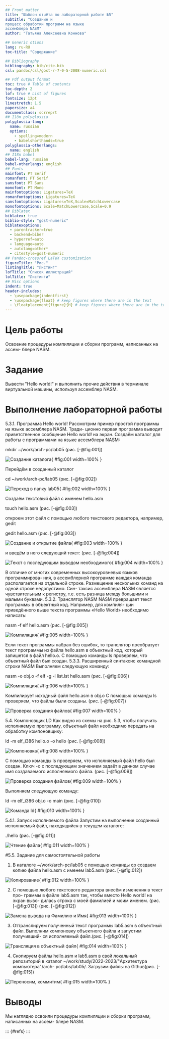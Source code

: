 ```yaml
---
## Front matter
title: "Шаблон отчёта по лабораторной работе №5"
subtitle: "Создание и
процесс обработки программ на языке
ассемблера NASM"
author: "Татьяна Алексеевна Коннова"

## Generic otions
lang: ru-RU
toc-title: "Содержание"

## Bibliography
bibliography: bib/cite.bib
csl: pandoc/csl/gost-r-7-0-5-2008-numeric.csl

## Pdf output format
toc: true # Table of contents
toc-depth: 2
lof: true # List of figures
fontsize: 12pt
linestretch: 1.5
papersize: a4
documentclass: scrreprt
## I18n polyglossia
polyglossia-lang:
  name: russian
  options:
	- spelling=modern
	- babelshorthands=true
polyglossia-otherlangs:
  name: english
## I18n babel
babel-lang: russian
babel-otherlangs: english
## Fonts
mainfont: PT Serif
romanfont: PT Serif
sansfont: PT Sans
monofont: PT Mono
mainfontoptions: Ligatures=TeX
romanfontoptions: Ligatures=TeX
sansfontoptions: Ligatures=TeX,Scale=MatchLowercase
monofontoptions: Scale=MatchLowercase,Scale=0.9
## Biblatex
biblatex: true
biblio-style: "gost-numeric"
biblatexoptions:
  - parentracker=true
  - backend=biber
  - hyperref=auto
  - language=auto
  - autolang=other*
  - citestyle=gost-numeric
## Pandoc-crossref LaTeX customization
figureTitle: "Рис."
listingTitle: "Листинг"
lofTitle: "Список иллюстраций"
lolTitle: "Листинги"
## Misc options
indent: true
header-includes:
  - \usepackage{indentfirst}
  - \usepackage{float} # keep figures where there are in the text
  - \floatplacement{figure}{H} # keep figures where there are in the text
---
```


# Цель работы

Освоение процедуры компиляции и сборки программ, написанных на ассем-
блере NASM.

# Задание

Вывести "Hello world!" и выполнить прочие действия в терминале виртуальной машины, используя ассемблер NASM.

# Выполнение лабораторной работы

5.3.1. Программа Hello world!
Рассмотрим пример простой программы на языке ассемблера NASM. Тради-
ционно первая программа выводит приветственное сообщение Hello world!
на экран.
Создаём каталог для работы с программами на языке ассемблера NASM:  

mkdir ~/work/arch-pc/lab05  (рис. [-@fig:001])

![Создание каталога](image/1mkdir.jpg){ #fig:001 width=100% }

Перейдём в созданный каталог  

cd ~/work/arch-pc/lab05  (рис. [-@fig:002])

![Переход в папку lab05](image/2perehod_v_lab05.jpg){ #fig:002 width=100% }

Создаём текстовый файл с именем hello.asm  

touch hello.asm  (рис. [-@fig:003])

откроем этот файл с помощью любого текстового редактора, например, gedit  

gedit hello.asm  (рис. [-@fig:003])

![Создание и открытие файла](image/touchgedit.jpg){ #fig:003 width=100% }

и введём в него следующий текст:  (рис. [-@fig:004])

![Текст с последующим выводом необходимого](image/vyvodhello.jpg){ #fig:004 width=100% }  

В отличие от многих современных высокоуровневых языков программирова-
ния, в ассемблерной программе каждая команда располагается на отдельной
строке. Размещение нескольких команд на одной строке недопустимо. Син-
таксис ассемблера NASM является чувствительным к регистру, т.е. есть разница
между большими и малыми буквами.
5.3.2. Транслятор NASM
NASM превращает текст программы в объектный код. Например, для компиля-
ции приведённого выше текста программы «Hello World» необходимо написать:  

nasm -f elf hello.asm  (рис. [-@fig:005])

![Компиляция](image/vsepohello.jpg){ #fig:005 width=100% }

Если текст программы набран без ошибок, то транслятор преобразует текст
программы из файла hello.asm в объектный код, который запишется в файл
hello.o.
С помощью команды ls проверяем, что объектный файл был создан.
5.3.3. Расширенный синтаксис командной строки NASM
Выполняем следующую команду:  

nasm -o obj.o -f elf -g -l list.lst hello.asm   (рис. [-@fig:006])

![Компиляция](image/vsepohello.jpg){ #fig:006 width=100% }

Компилирует исходный файл hello.asm в obj.o 
С помощью команды ls проверяем, что файлы были созданы.  (рис. [-@fig:007])

![Проверка создания файлов](image/est_asm_o.jpg){ #fig:007 width=100% }

5.4. Компоновщик LD
Как видно из схемы на рис. 5.3, чтобы получить исполняемую программу,
объектный файл необходимо передать на обработку компоновщику:  

ld -m elf_i386 hello.o -o hello    (рис. [-@fig:008])

![Компоновка](image/vsepohello.jpg){ #fig:008 width=100% }

С помощью команды ls проверяем, что исполняемый файл hello был создан.
Ключ -o с последующим значением задаёт в данном случае имя создаваемого
исполняемого файла.      (рис. [-@fig:009])  

![Проверка создания файлов](image/estvse_i_hello.jpg){ #fig:009 width=100% }

Выполняем следующую команду:  

ld -m elf_i386 obj.o -o main  (рис. [-@fig:010]) 

![Команда ld](image/vsepohello.jpg){ #fig:010 width=100% }

5.4.1. Запуск исполняемого файла
Запустим на выполнение созданный исполняемый файл, находящийся в
текущем каталоге:  

./hello  (рис. [-@fig:011]) 

![Чтение файла](image/chitaem_hello.jpg){ #fig:011 width=100% }

#5.5. Задание для самостоятельной работы
1. В каталоге ~/work/arch-pc/lab05 с помощью команды cp создаем копию
файла hello.asm с именем lab5.asm (рис. [-@fig:012]) 

![Копирование](image/cp_i_gditlab5.jpg){ #fig:012 width=100% }

2. С помощью любого текстового редактора внесём изменения в текст про-
граммы в файле lab5.asm так, чтобы вместо Hello world! на экран выво-
дилась строка с моей фамилией и моим именем.   (рис. [-@fig:013]) (рис. [-@fig:012]) 

![Замена вывода на Фамилию и Имя](image/konn.jpg){ #fig:013 width=100% }

3. Оттранслируем полученный текст программы lab5.asm в объектный
файл. Выполним компоновку объектного файла и запустим получивший-
ся исполняемый файл.(рис. [-@fig:014])

![Трансляция в объектный файл](image/vse_po_konn.jpg){ #fig:014 width=100% }

4. Скопируем файлы hello.asm и lab5.asm в свой локальный репозиторий
в каталог ~/work/study/2022-2023/"Архитектура компьютера"/arch-
pc/labs/lab05/. Загрузим файлы на Githuв(рис. [-@fig:015])

![Переносим, коммитим](image/commitim.jpg){ #fig:015 width=100% }

# Выводы

Мы наглядно освоили процедуры компиляции и сборки программ, написанных на ассем-
блере NASM.



::: {#refs}
:::
